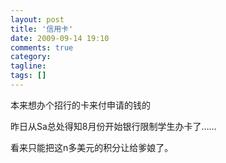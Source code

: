 ```yaml
---
layout: post
title: '信用卡'
date: 2009-09-14 19:10
comments: true
category: 
tagline: 
tags: []
---
```

    

本来想办个招行的卡来付申请的钱的

昨日从Sa总处得知8月份开始银行限制学生办卡了……

看来只能把这n多美元的积分让给爹娘了。
